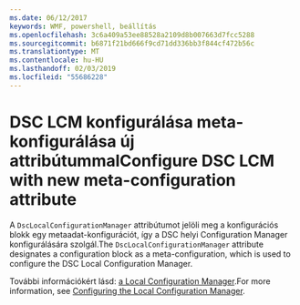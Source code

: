 ```yaml
---
ms.date: 06/12/2017
keywords: WMF, powershell, beállítás
ms.openlocfilehash: 3c6a409a53ee88528a2109d8b007663d7fcc5288
ms.sourcegitcommit: b6871f21bd666f9cd71dd336bb3f844cf472b56c
ms.translationtype: MT
ms.contentlocale: hu-HU
ms.lasthandoff: 02/03/2019
ms.locfileid: "55686228"
---
```

# <a name="configure-dsc-lcm-with-new-meta-configuration-attribute"></a><span data-ttu-id="025f7-102">DSC LCM konfigurálása meta-konfigurálása új attribútummal</span><span class="sxs-lookup"><span data-stu-id="025f7-102">Configure DSC LCM with new meta-configuration attribute</span></span>

<span data-ttu-id="025f7-103">A `DscLocalConfigurationManager` attribútumot jelöli meg a konfigurációs blokk egy metaadat-konfigurációt, így a DSC helyi Configuration Manager konfigurálására szolgál.</span><span class="sxs-lookup"><span data-stu-id="025f7-103">The `DscLocalConfigurationManager` attribute designates a configuration block as a meta-configuration, which is used to configure the DSC Local Configuration Manager.</span></span>

<span data-ttu-id="025f7-104">További információkért lásd: [a Local Configuration Manager](https://msdn.microsoft.com/powershell/dsc/metaconfig).</span><span class="sxs-lookup"><span data-stu-id="025f7-104">For more information, see [Configuring the Local Configuration Manager](https://msdn.microsoft.com/powershell/dsc/metaconfig).</span></span>
